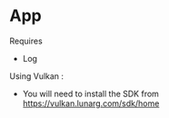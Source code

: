 # App

Requires
  - Log

Using Vulkan :
  - You will need to install the SDK from https://vulkan.lunarg.com/sdk/home
